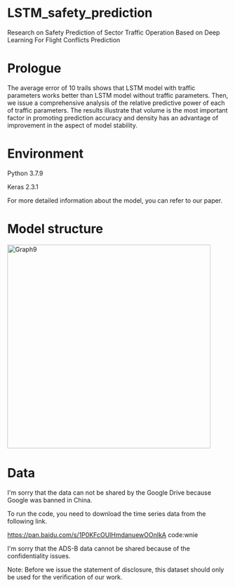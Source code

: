 # LSTM_safety_prediction
Research on Safety Prediction of Sector Traffic Operation Based on Deep Learning
For Flight Conflicts Prediction

# Prologue
The average error of 10 trails shows that LSTM model with traffic parameters works better than LSTM model without traffic parameters. Then, we issue a comprehensive analysis of the relative predictive power of each of traffic parameters. The results illustrate that volume is the most important factor in promoting prediction accuracy and density has an advantage of improvement in the aspect of model stability.

# Environment

Python 3.7.9

Keras 2.3.1

For more detailed information about the model, you can refer to our paper.

# Model structure

<img width="463" alt="Graph9" src="https://user-images.githubusercontent.com/84003397/118348633-3daa2680-b57e-11eb-85f0-114229409312.png">

# Data
I'm sorry that the data can not be shared by the Google Drive because Google was banned in China.

To run the code, you need to download the time series data from the following link.

https://pan.baidu.com/s/1P0KFcOUlHmdanuewOOnIkA   code:wnie

I'm sorry that the ADS-B data cannot be shared because of the confidentiality issues.

Note: Before we issue the statement of disclosure, this dataset should only be used for the verification of our work.

